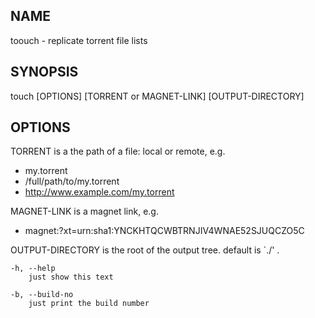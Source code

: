 ## NAME ##
toouch - replicate torrent file lists

## SYNOPSIS ##
touch [OPTIONS] [TORRENT or MAGNET-LINK] [OUTPUT-DIRECTORY]

## OPTIONS ##

TORRENT is a the path of a file: local or remote, e.g.

 - my.torrent
 - /full/path/to/my.torrent
 - http://www.example.com/my.torrent

MAGNET-LINK is a magnet link, e.g.

 - magnet:?xt=urn:sha1:YNCKHTQCWBTRNJIV4WNAE52SJUQCZO5C

OUTPUT-DIRECTORY is the root of the output tree. default is `./' .

    -h, --help
        just show this text
    
    -b, --build-no
        just print the build number





